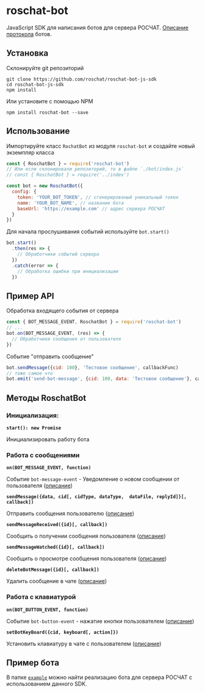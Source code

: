 # roschat-bot
JavaScript SDK для написания ботов для сервера РОСЧАТ. [Описание протокола](https://github.com/roschat/roschat-docs/wiki/roschat-bot-api) ботов.

## Установка
Склонируйте git репозиторий
```
git clone https://github.com/roschat/roschat-bot-js-sdk
cd roschat-bot-js-sdk
npm install
```
Или установите с помощью NPM
```
npm install roschat-bot --save
```


## Использование
Импортируйте класс `RochatBot` из модуля `roschat-bot` и создайте новый экземпляр класса
```js
const { RoschatBot } = require('roschat-bot')
// Или если склонировали репозиторий, то в файле `./bot/index.js`
// const { RoschatBot } = require('../index')

const bot = new RoschatBot({
  config: {
    token: 'YOUR_BOT_TOKEN', // сгенерированый уникальный токен
    name: 'YOUR_BOT_NAME', // название бота
    baseUrl: 'https://example.com' // адрес сервера РОСЧАТ
  }
})
```

Для начала прослушивания событий используйте `bot.start()`
```js
bot.start()
  .then(res => {
    // Обработчики событий сервера
  })
  .catch(error => {
    // Обработка ошибки при инициализации
  })
```

## Пример API
Обработка входящего события от сервера
```js
const { BOT_MESSAGE_EVENT, RoschatBot } = require('roschat-bot')
// ...
bot.on(BOT_MESSAGE_EVENT, (res) => {
  // Обработчики сообщения от пользователя
})
```
Событие "отправить сообщение"
```js
bot.sendMessage({cid: 100}, 'Тестовое сообщение', callbackFunc)
// тоже самое что
bot.emit('send-bot-message', {cid: 100, data: 'Тестовое сообщение'}, callbackFunc)
```

## Методы RoschatBot
### Инициализация:
__`start(): new Promise`__

Инициализировать работу бота 

### Работа с сообщениями
__`on(BOT_MESSAGE_EVENT, function)`__

Событие `bot-message-event` - Уведомление о новом сообщении от пользователя ([описание](https://github.com/roschat/roschat-docs/wiki/roschat-bot-api-send-bot-message))


__`sendMessage({data, cid[, cidType, dataType,  dataFile, replyId]}[, callback])`__

Отправить сообщения пользователю ([описание](
https://github.com/roschat/roschat-docs/wiki/roschat-bot-api-send-bot-message
))

__`sendMessageReceived({id}[, callback])`__

Сообщить о получении сообщения пользователя ([описание](https://github.com/roschat/roschat-docs/wiki/roschat-bot-api-bot-message-received))

__`sendMessageWatched({id}[, callback])`__

Сообщить о просмотре сообщения пользователя ([описание](https://github.com/roschat/roschat-docs/wiki/roschat-bot-api-bot-message-watched))

__`deleteBotMessage({id}[, callback])`__

Удалить сообщение в чате ([описание](https://github.com/roschat/roschat-docs/wiki/roschat-bot-api-delete-bot-message))

### Работа с клавиатурой
__`on(BOT_BUTTON_EVENT, function)`__

Событие `bot-button-event` - нажатие кнопки пользователем ([описание](https://github.com/roschat/roschat-docs/wiki/roschat-bot-api-bot-button-event))

__`setBotKeyBoard({cid, keyboard[, action]})`__

Установить клавиатуру в чате с пользователем ([описание](https://github.com/roschat/roschat-docs/wiki/roschat-bot-api-set-bot-keyboard))


## Пример бота
В папке [`example`](https://github.com/roschat/roschat-bot-js-sdk/tree/master/example) можно найти реализацию бота для сервера РОСЧАТ с использованием данного SDK. 
